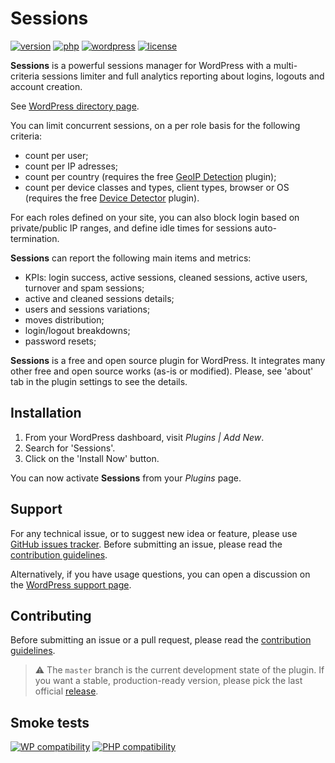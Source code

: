 # Sessions
[![version](https://badgen.net/github/release/Pierre-Lannoy/wp-sessions/)](https://wordpress.org/plugins/sessions/)
[![php](https://badgen.net/badge/php/7.2+/green)](https://wordpress.org/plugins/sessions/)
[![wordpress](https://badgen.net/badge/wordpress/5.2+/green)](https://wordpress.org/plugins/sessions/)
[![license](https://badgen.net/github/license/Pierre-Lannoy/wp-sessions/)](/license.txt)

__Sessions__ is a powerful sessions manager for WordPress with a multi-criteria sessions limiter and full analytics reporting about logins, logouts and account creation.

See [WordPress directory page](https://wordpress.org/plugins/sessions/). 

You can limit concurrent sessions, on a per role basis for the following criteria:

* count per user;
* count per IP adresses;
* count per country (requires the free [GeoIP Detection](https://wordpress.org/plugins/geoip-detect/) plugin);
* count per device classes and types, client types, browser or OS (requires the free [Device Detector](https://wordpress.org/plugins/device-detector/) plugin).

For each roles defined on your site, you can also block login based on private/public IP ranges, and define idle times for sessions auto-termination.

__Sessions__ can report the following main items and metrics:

* KPIs: login success, active sessions, cleaned sessions, active users, turnover and spam sessions;
* active and cleaned sessions details;
* users and sessions variations;
* moves distribution;
* login/logout breakdowns;
* password resets;

__Sessions__ is a free and open source plugin for WordPress. It integrates many other free and open source works (as-is or modified). Please, see 'about' tab in the plugin settings to see the details.

## Installation

1. From your WordPress dashboard, visit _Plugins | Add New_.
2. Search for 'Sessions'.
3. Click on the 'Install Now' button.

You can now activate __Sessions__ from your _Plugins_ page.

## Support

For any technical issue, or to suggest new idea or feature, please use [GitHub issues tracker](https://github.com/Pierre-Lannoy/wp-sessions/issues). Before submitting an issue, please read the [contribution guidelines](CONTRIBUTING.md).

Alternatively, if you have usage questions, you can open a discussion on the [WordPress support page](https://wordpress.org/support/plugin/sessions/). 

## Contributing

Before submitting an issue or a pull request, please read the [contribution guidelines](CONTRIBUTING.md).

> ⚠️ The `master` branch is the current development state of the plugin. If you want a stable, production-ready version, please pick the last official [release](https://github.com/Pierre-Lannoy/wp-sessions/releases).

## Smoke tests
[![WP compatibility](https://plugintests.com/plugins/sessions/wp-badge.svg)](https://plugintests.com/plugins/sessions/latest)
[![PHP compatibility](https://plugintests.com/plugins/sessions/php-badge.svg)](https://plugintests.com/plugins/sessions/latest)